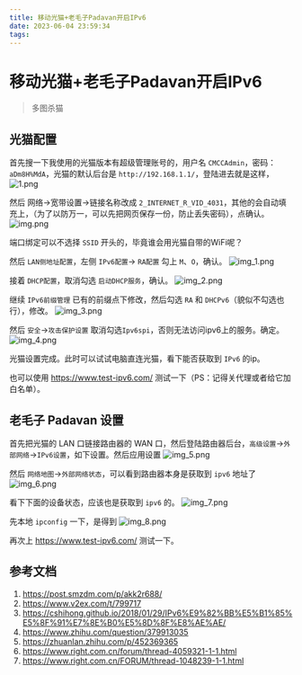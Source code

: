 ```yaml
---
title: 移动光猫+老毛子Padavan开启IPv6
date: 2023-06-04 23:59:34
tags:
---
```


# 移动光猫+老毛子Padavan开启IPv6
> 多图杀猫

## 光猫配置

首先搜一下我使用的光猫版本有超级管理账号的，用户名 `CMCCAdmin`，密码：`aDm8H%MdA`，光猫的默认后台是 `http://192.168.1.1/`，登陆进去就是这样，
![1.png](%E7%A7%BB%E5%8A%A8%E5%85%89%E7%8C%AB-%E8%80%81%E6%AF%9B%E5%AD%90Padavan%E5%BC%80%E5%90%AFIPV6%2F1.png)

然后 网络->宽带设置->链接名称改成 `2_INTERNET_R_VID_4031`，其他的会自动填充上，（为了以防万一，可以先把网页保存一份，防止丢失密码），点确认。
![img.png](移动光猫-老毛子Padavan开启IPv6/img.png)

端口绑定可以不选择 `SSID` 开头的，毕竟谁会用光猫自带的WiFi呢？

然后 `LAN侧地址配置`，左侧 `IPv6配置`-> `RA配置` 勾上 `M`、`O`，确认。
![img_1.png](移动光猫-老毛子Padavan开启IPv6/img_1.png)

接着 `DHCP配置`，取消勾选 `启动DHCP服务`，确认。
![img_2.png](移动光猫-老毛子Padavan开启IPv6/img_2.png)

继续 `IPv6前缀管理` 已有的前缀点下修改，然后勾选 `RA` 和 `DHCPv6`（貌似不勾选也行），修改。
![img_3.png](移动光猫-老毛子Padavan开启IPv6/img_3.png)

然后 `安全`->`攻击保护设置` 取消勾选`Ipv6spi`，否则无法访问ipv6上的服务。确定。
![img_4.png](移动光猫-老毛子Padavan开启IPv6/img_4.png)

光猫设置完成。此时可以试试电脑直连光猫，看下能否获取到 `IPv6` 的ip。

也可以使用 https://www.test-ipv6.com/ 测试一下（PS：记得关代理或者给它加白名单）。

## 老毛子 Padavan 设置

首先把光猫的 LAN 口链接路由器的 WAN 口，然后登陆路由器后台，`高级设置`->`外部网络`->`IPv6设置`，如下设置。然后应用设置
![img_5.png](移动光猫-老毛子Padavan开启IPv6/img_5.png)

然后 `网络地图`->`外部网络状态`，可以看到路由器本身是获取到 `ipv6` 地址了
![img_6.png](移动光猫-老毛子Padavan开启IPv6/img_6.png)

看下下面的设备状态，应该也是获取到 `ipv6` 的。
![img_7.png](移动光猫-老毛子Padavan开启IPv6/img_7.png)

先本地 `ipconfig` 一下，是得到
![img_8.png](移动光猫-老毛子Padavan开启IPv6/img_8.png)

再次上 https://www.test-ipv6.com/ 测试一下。



## 参考文档
1. https://post.smzdm.com/p/akk2r688/
2. https://www.v2ex.com/t/799717
3. https://cshihong.github.io/2018/01/29/IPv6%E9%82%BB%E5%B1%85%E5%8F%91%E7%8E%B0%E5%8D%8F%E8%AE%AE/
4. https://www.zhihu.com/question/379913035
5. https://zhuanlan.zhihu.com/p/452369365
6. https://www.right.com.cn/forum/thread-4059321-1-1.html
7. https://www.right.com.cn/FORUM/thread-1048239-1-1.html



